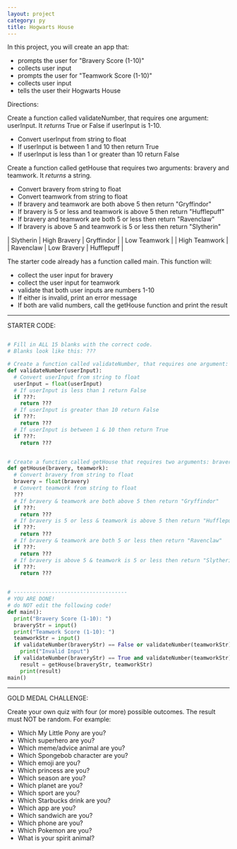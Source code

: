 ```yaml
---
layout: project
category: py
title: Hogwarts House
---
```

In this project, you will create an app that:
- prompts the user for "Bravery Score (1-10)"
- collects user input
- prompts the user for  "Teamwork Score (1-10)"
- collects user input
- tells the user their Hogwarts House

Directions:

Create a function called validateNumber, that requires one argument: userInput. It *returns* True or False if userInput is 1-10.
- Convert userInput from string to float
- If userInput is between 1 and 10 then return True
- If userInput is less than 1 or greater than 10 return False

Create a function called getHouse that requires two arguments: bravery and teamwork. It *returns* a string.
- Convert bravery from string to float
- Convert teamwork from string to float
- If bravery and teamwork are both above 5 then return "Gryffindor"
- If bravery is 5 or less and teamwork is above 5 then return "Hufflepuff"
- If bravery and teamwork are both 5 or less then return "Ravenclaw"
- If bravery is above 5 and teamwork is 5 or less then return "Slytherin"

| Slytherin  | High Bravery | Gryffindor |
| Low Teamwork | | High Teamwork |
| Ravenclaw | Low Bravery | Hufflepuff |

The starter code already has a function called main. This function will:
- collect the user input for bravery
- collect the user input for teamwork
- validate that both user inputs are numbers 1-10
- If either is invalid, print an error message
- If both are valid numbers, call the getHouse function and print the result

-------
STARTER CODE:
```python

# Fill in ALL 15 blanks with the correct code.
# Blanks look like this: ???

# Create a function called validateNumber, that requires one argument: userInput. It *returns* True or False if userInput is 1-10.
def validateNumber(userInput):
  # Convert userInput from string to float
  userInput = float(userInput)
  # If userInput is less than 1 return False
  if ???:
    return ???
  # If userInput is greater than 10 return False
  if ???:
    return ???
  # If userInput is between 1 & 10 then return True
  if ???:
    return ???


# Create a function called getHouse that requires two arguments: bravery & teamwork. It *returns* a string.
def getHouse(bravery, teamwork):
  # Convert bravery from string to float
  bravery = float(bravery)
  # Convert teamwork from string to float
  ???
  # If bravery & teamwork are both above 5 then return "Gryffindor"
  if ???:
    return ???
  # If bravery is 5 or less & teamwork is above 5 then return "Hufflepuff"
  if ???:
    return ???
  # If bravery & teamwork are both 5 or less then return "Ravenclaw"
  if ???:
    return ???
  # If bravery is above 5 & teamwork is 5 or less then return "Slytherin"
  if ???:
    return ???


# ------------------------------------
# YOU ARE DONE!
# do NOT edit the following code!
def main():
  print("Bravery Score (1-10): ")
  braveryStr = input()
  print("Teamwork Score (1-10): ")
  teamworkStr = input()
  if validateNumber(braveryStr) == False or validateNumber(teamworkStr) == False:
    print("Invalid Input")
  if validateNumber(braveryStr) == True and validateNumber(teamworkStr) == True:
    result = getHouse(braveryStr, teamworkStr)
    print(result)
main()
```
-------

GOLD MEDAL CHALLENGE:

Create your own quiz with four (or more) possible outcomes. The result must NOT be random. For example:
- Which My Little Pony are you?
- Which superhero are you?
- Which meme/advice animal are you?
- Which Spongebob character are you?
- Which emoji are you?
- Which princess are you?
- Which season are you?
- Which planet are you?
- Which sport are you?
- Which Starbucks drink are you?
- Which app are you?
- Which sandwich are you?
- Which phone are you?
- Which Pokemon are you?
- What is your spirit animal?
